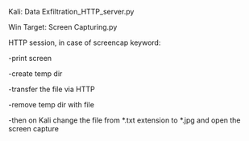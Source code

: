 Kali: Data Exfiltration_HTTP_server.py


Win Target: Screen Capturing.py


HTTP session, in case of screencap keyword:

-print screen

-create temp dir

-transfer the file via HTTP

-remove temp dir with file

-then on Kali change the file from *.txt extension to *.jpg and open the screen capture

